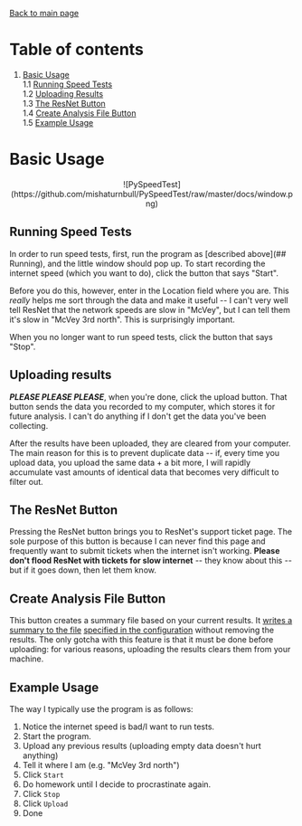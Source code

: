 [Back to main page](index.html)

# Table of contents
1. [Basic Usage](#basic-usage)  
    1.1 [Running Speed Tests](#running-speed-tests)  
    1.2 [Uploading Results](#uploading-results)  
    1.3 [The ResNet Button](#the-resnet-button)  
    1.4 [Create Analysis File Button](#create-analysis-file-button)  
    1.5 [Example Usage](#example-usage)  

# Basic Usage
<p align="center">
![PySpeedTest](https://github.com/mishaturnbull/PySpeedTest/raw/master/docs/window.png)
</p>

## Running Speed Tests

In order to run speed tests, first, run the program as [described above](## Running), and the little window should pop up.  To start recording the internet speed (which you want to do), click the button that says "Start".

Before you do this, however, enter in the Location field where you are.  This *really* helps me sort through the data and make it useful -- I can't very well tell ResNet that the network speeds are slow in "McVey", but I can tell them it's slow in "McVey 3rd north".  This is surprisingly important.

When you no longer want to run speed tests, click the button that says "Stop".

## Uploading results

***PLEASE PLEASE PLEASE***, when you're done, click the upload button.  That button sends the data you recorded to my computer, which stores it for future analysis.  I can't do anything if I don't get the data you've been collecting.

After the results have been uploaded, they are cleared from your computer.  The main reason for this is to prevent duplicate data -- if, every time you upload data, you upload the same data + a bit more, I will rapidly accumulate vast amounts of identical data that becomes very difficult to filter out.  

## The ResNet Button

Pressing the ResNet button brings you to ResNet's support ticket page.  The sole purpose of this button is because I can never find this page and frequently want to submit tickets when the internet isn't working.  **Please don't flood ResNet with tickets for slow internet** -- they know about this -- but if it goes down, then let them know.

## Create Analysis File Button

This button creates a summary file based on your current results.  It
[writes a summary to the file](https://github.com/mishaturnbull/PySpeedTest/issues/3)
[specified in the configuration](https://github.com/mishaturnbull/PySpeedTest/issues/5)
without removing the results.  The only gotcha with this feature is that it must be done before uploading: for various reasons, uploading the results clears them from your machine.

## Example Usage

The way I typically use the program is as follows:

1. Notice the internet speed is bad/I want to run tests.
2. Start the program.
3. Upload any previous results (uploading empty data doesn't hurt anything)
4. Tell it where I am (e.g. "McVey 3rd north")
5. Click `Start`
6. Do homework until I decide to procrastinate again.
7. Click `Stop`
8. Click `Upload`
9. Done


[downloads]: github.com/mishaturnbull/PySpeedTest/releases/latest
